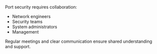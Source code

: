 Port security requires collaboration:

- Network engineers  
- Security teams  
- System administrators  
- Management

Regular meetings and clear communication ensure shared understanding and support.